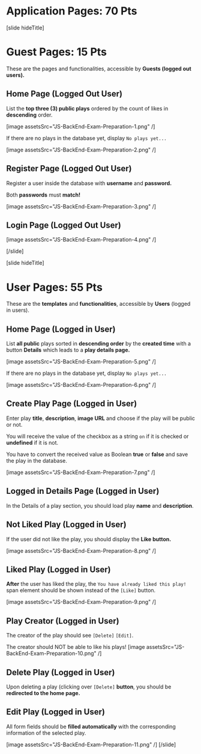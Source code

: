 # Application Pages: 70 Pts

[slide hideTitle]
# Guest Pages: 15 Pts

These are the pages and functionalities, accessible by **Guests (logged out users).**

## Home Page (Logged Out User)

List the **top three (3) public plays** ordered by the count of likes in **descending** order. 

[image assetsSrc="JS-BackEnd-Exam-Preparation-1.png" /]

If there are no plays in the database yet, display `No plays yet...`

[image assetsSrc="JS-BackEnd-Exam-Preparation-2.png" /]

## Register Page (Logged Out User)

Register a user inside the database with **username** and **password.** 

Both **passwords** must **match!** 


[image assetsSrc="JS-BackEnd-Exam-Preparation-3.png" /]


## Login Page (Logged Out User)

[image assetsSrc="JS-BackEnd-Exam-Preparation-4.png" /]

[/slide]


[slide hideTitle]
# User Pages: 55 Pts

These are the **templates** and **functionalities**, accessible by **Users** (logged in users).

## Home Page (Logged in User)

List **all public** plays sorted in **descending order** by the **created time** with a button **Details** which leads to a **play details page.** 

[image assetsSrc="JS-BackEnd-Exam-Preparation-5.png" /]

If there are no plays in the database yet, display `No plays yet...`

[image assetsSrc="JS-BackEnd-Exam-Preparation-6.png" /]

## Create Play Page (Logged in User)

Enter play **title**, **description**, **image URL** and choose if the play will be public or not. 

You will receive the value of the checkbox as a string `on` if it is checked or **undefined** if it is not. 

You have to convert the received value as Boolean **true** or **false** and save the play in the database. 

[image assetsSrc="JS-BackEnd-Exam-Preparation-7.png" /]

## Logged in Details Page (Logged in User)

In the Details of a play section, you should load play **name** and **description**. 

## Not Liked Play (Logged in User) 

If the user did not like the play, you should display the **Like button.**  

[image assetsSrc="JS-BackEnd-Exam-Preparation-8.png" /]

## Liked Play (Logged in User) 

**After** the user has liked the play, the `You have already liked this play!` span element should be shown instead of the `[Like]` button. 

[image assetsSrc="JS-BackEnd-Exam-Preparation-9.png" /]

## Play Creator (Logged in User) 

The creator of the play should see `[Delete]` `[Edit]`. 

The creator should NOT be able to like his plays! 
[image assetsSrc="JS-BackEnd-Exam-Preparation-10.png" /]

## Delete Play (Logged in User) 

Upon deleting a play (clicking over `[Delete]` **button**, you should be **redirected to the home page.** 

## Edit Play (Logged in User) 

All form fields should be **filled automatically** with the corresponding information of the selected play. 

[image assetsSrc="JS-BackEnd-Exam-Preparation-11.png" /]
[/slide]